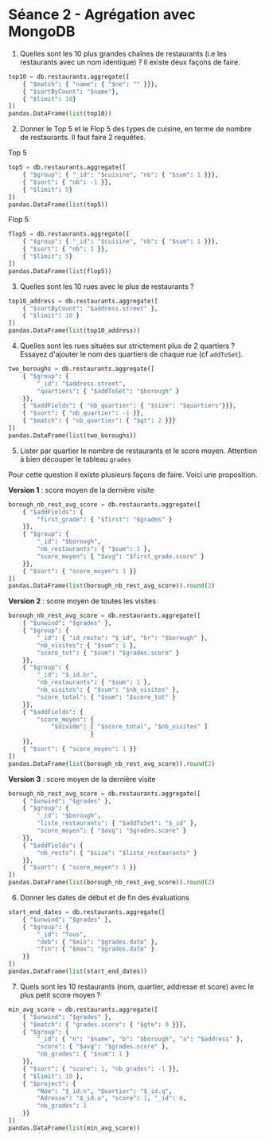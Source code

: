 # Séance 2 - Agrégation avec MongoDB

1. Quelles sont les 10 plus grandes chaînes de restaurants (i.e les restaurants avec un nom identique) ? Il existe deux façons de faire.
```python
top10 = db.restaurants.aggregate([
    { "$match": { "name": { "$ne": "" }}},
    { "$sortByCount": "$name"},
    { "$limit": 10}
])
pandas.DataFrame(list(top10))
```
2. Donner le Top 5 et le Flop 5 des types de cuisine, en terme de nombre de restaurants. Il faut faire 2 requêtes.

Top 5
```python
top5 = db.restaurants.aggregate([
    { "$group": { "_id": "$cuisine", "nb": { "$sum": 1 }}},
    { "$sort": { "nb": -1 }},
    { "$limit": 5}
])
pandas.DataFrame(list(top5))
```
Flop 5
```python
flop5 = db.restaurants.aggregate([
    { "$group": { "_id": "$cuisine", "nb": { "$sum": 1 }}},
    { "$sort": { "nb": 1 }},
    { "$limit": 5}
])
pandas.DataFrame(list(flop5))
```
3. Quelles sont les 10 rues avec le plus de restaurants ?
```python
top10_address = db.restaurants.aggregate([
    { "$sortByCount": "$address.street" },
    { "$limit": 10 }
])
pandas.DataFrame(list(top10_address))
```
4. Quelles sont les rues situées sur strictement plus de 2 quartiers ? Essayez d'ajouter le nom des quartiers de chaque rue (cf `addToSet`).
```python
two_boroughs = db.restaurants.aggregate([
    { "$group": {
        "_id": "$address.street",
        "quartiers": { "$addToSet": "$borough" }
    }},
    { "$addFields": { "nb_quartier": { "$size": "$quartiers"}}},
    { "$sort": { "nb_quartier": -1 }},
    { "$match": { "nb_quartier": { "$gt": 2 }}}
])
pandas.DataFrame(list(two_boroughs))
```
5. Lister par quartier le nombre de restaurants et le score moyen. Attention à bien découper le tableau `grades`

Pour cette question il existe plusieurs façons de faire. Voici une proposition.

**Version 1** : score moyen de la dernière visite
```python
borough_nb_rest_avg_score = db.restaurants.aggregate([
    { "$addFields": {
        "first_grade": { "$first": "$grades" }
    }},
    { "$group": {
        "_id": "$borough",
        "nb_restaurants": { "$sum": 1 },
        "score_moyen": { "$avg": "$first_grade.score" }
    }},
    { "$sort": { "score_moyen": 1 }}
])
pandas.DataFrame(list(borough_nb_rest_avg_score)).round(2)
```
**Version 2** : score moyen de toutes les visites
```python
borough_nb_rest_avg_score = db.restaurants.aggregate([
    { "$unwind": "$grades" },
    { "$group": {
        "_id": { "id_resto": "$_id", "br": "$borough" },
        "nb_visites": { "$sum": 1 },
        "score_tot": { "$sum": "$grades.score" }
    }},
    { "$group": {
        "_id": "$_id.br",
        "nb_restaurants": { "$sum": 1 },
        "nb_visites": { "$sum": "$nb_visites" },
        "score_total": { "$sum": "$score_tot" }
    }},
    { "$addFields": {
        "score_moyen": {
            "$divide": [ "$score_total", "$nb_visites" ]
                       }
    }},
    { "$sort": { "score_moyen": 1 }}
])
pandas.DataFrame(list(borough_nb_rest_avg_score)).round(2)
```
**Version 3** : score moyen de la dernière visite
```python
borough_nb_rest_avg_score = db.restaurants.aggregate([
    { "$unwind": "$grades" },
    { "$group": {
        "_id": "$borough",
        "liste_restaurants": { "$addToSet": "$_id" },
        "score_moyen": { "$avg": "$grades.score" }
    }},
    { "$addFields": {
        "nb_resto": { "$size": "$liste_restaurants" }
    }},
    { "$sort": { "score_moyen": 1 }}
])
pandas.DataFrame(list(borough_nb_rest_avg_score)).round(2)
```
6. Donner les dates de début et de fin des évaluations
```python
start_end_dates = db.restaurants.aggregate([
    { "$unwind": "$grades" },
    { "$group": {
        "_id": "Tous",
        "deb": { "$min": "$grades.date" },
        "fin": { "$max": "$grades.date" }
    }}
])
pandas.DataFrame(list(start_end_dates))
```
7. Quels sont les 10 restaurants (nom, quartier, addresse et score) avec le plus petit score moyen ?
```python
min_avg_score = db.restaurants.aggregate([
    { "$unwind": "$grades" },
    { "$match": { "grades.score": { "$gte": 0 }}},
    { "$group": {
        "_id": { "n": "$name", "b": "$borough", "a": "$address" },
        "score": { "$avg": "$grades.score" },
        "nb_grades": { "$sum": 1 }
    }},
    { "$sort": { "score": 1, "nb_grades": -1 }},
    { "$limit": 10 },
    { "$project": {
        "Nom": "$_id.n", "Quartier": "$_id.q",
        "Adresse": "$_id.a", "score": 1, "_id": 0,
        "nb_grades": 1
    }}
])
pandas.DataFrame(list(min_avg_score))
```

[//]: # (8. Quels sont les restaurants &#40;nom, quartier et addresse&#41; avec uniquement des grades "A" ?)

[//]: # (    - restriction à ceux qui ont A, découpage, suppression des autres grades que "A" et affichage des infos)

[//]: # (    - on peut envisager d'autres choses &#40;découpage, `addToSet`, et restriction à ceux pour lequel le tableau créé = ["A"] - par exemple&#41;)

[//]: # (```python)

[//]: # ()
[//]: # (```)

[//]: # (9. Compter le nombre d'évaluation par jour de la semaine.)

[//]: # (    &rarr; Recherche sur l'extraction du jour de la semaine à partir d'une date à faire.)

[//]: # (```python)

[//]: # ()
[//]: # (```)

[//]: # (10. Donner les 3 types de cuisine les plus présents par quartier)

[//]: # (    - Piste de réflexion)

[//]: # (        1. double regroupement à prévoir)

[//]: # (        2. tri à prévoir)

[//]: # (        3. regroupement avec `push`)

[//]: # (        4. `slice` pour prendre une partie d'un tableau)

[//]: # (```python)

[//]: # ()
[//]: # (```)